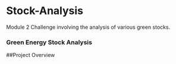 # Stock-Analysis
Module 2 Challenge involving the analysis of various green stocks.

### Green Energy Stock Analysis

##Project Overview

